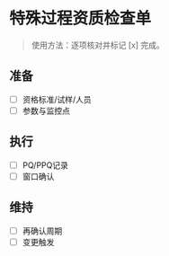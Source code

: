 # 特殊过程资质检查单

> 使用方法：逐项核对并标记 [x] 完成。

## 准备

- [ ] 资格标准/试样/人员
- [ ] 参数与监控点

## 执行

- [ ] PQ/PPQ记录
- [ ] 窗口确认

## 维持

- [ ] 再确认周期
- [ ] 变更触发
